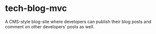 # tech-blog-mvc
A CMS-style blog-site where developers can publish their blog posts and comment on other developers’ posts as well.
